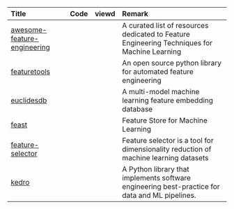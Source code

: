 | Title | Code | viewd | Remark |
| :---- | :----: | :----: | :----|
| [awesome-feature-engineering](https://github.com/aikho/awesome-feature-engineering)|||A curated list of resources dedicated to Feature Engineering Techniques for Machine Learning|
|[featuretools](https://github.com/FeatureLabs/featuretools)|||An open source python library for automated feature engineering|
|[euclidesdb](https://github.com/perone/euclidesdb)|||A multi-model machine learning feature embedding database|
|[feast](https://github.com/gojek/feast)|||Feature Store for Machine Learning|
|[feature-selector](https://github.com/WillKoehrsen/feature-selector)|||Feature selector is a tool for dimensionality reduction of machine learning datasets|
|[kedro](https://github.com/quantumblacklabs/kedro)|||A Python library that implements software engineering best-practice for data and ML pipelines. |


